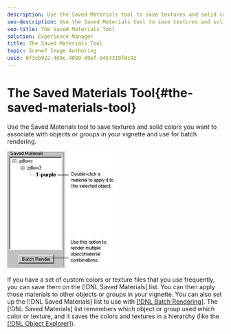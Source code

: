 ```yaml
---
description: Use the Saved Materials tool to save textures and solid colors you want to associate with objects or groups in your vignette and use for batch rendering.
seo-description: Use the Saved Materials tool to save textures and solid colors you want to associate with objects or groups in your vignette and use for batch rendering.
seo-title: The Saved Materials Tool
solution: Experience Manager
title: The Saved Materials Tool
topic: Scene7 Image Authoring
uuid: 0f3cb922-4d9c-4099-89ef-9457319f8c92
---
```


# The Saved Materials Tool{#the-saved-materials-tool}

Use the Saved Materials tool to save textures and solid colors you want to associate with objects or groups in your vignette and use for batch rendering.

 ![Task Context](assets/saved_mat_render.png)

If you have a set of custom colors or texture files that you use frequently, you can save them on the [!DNL Saved Materials] list. You can then apply those materials to other objects or groups in your vignette. You can also set up the [!DNL Saved Materials] list to use with [ [!DNL Batch Rendering]](../../../c-vat-rend-pg/c-vat-rend-obj/t-vat-batch-rend.md#task-5d1986172ea0426892163cfa54a142a7). 
The [!DNL Saved Materials] list remembers which object or group used which color or texture, and it saves the colors and textures in a hierarchy (like the [ [!DNL Object Explorer]](../../../r-vat-glossary/c-vat-obj-explorer.md#concept-da56038ea82c40a1a10576f99f2f6836)). 
